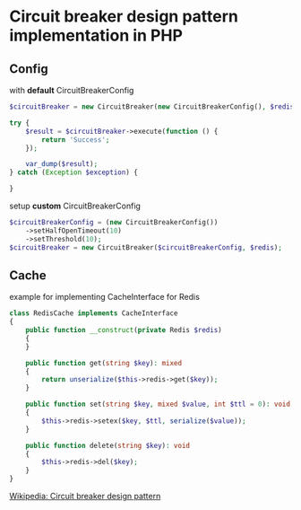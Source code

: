 # Circuit breaker design pattern implementation in PHP

## Config

with **default** CircuitBreakerConfig

```php
$circuitBreaker = new CircuitBreaker(new CircuitBreakerConfig(), $redis);

try {
    $result = $circuitBreaker->execute(function () {
        return 'Success';
    });

    var_dump($result);
} catch (Exception $exception) {

}
```

setup **custom** CircuitBreakerConfig

```php
$circuitBreakerConfig = (new CircuitBreakerConfig())
    ->setHalfOpenTimeout(10)
    ->setThreshold(10);
$circuitBreaker = new CircuitBreaker($circuitBreakerConfig, $redis);
```

## Cache

example for implementing CacheInterface for Redis

```php
class RedisCache implements CacheInterface
{
    public function __construct(private Redis $redis)
    {
    }

    public function get(string $key): mixed
    {
        return unserialize($this->redis->get($key));
    }

    public function set(string $key, mixed $value, int $ttl = 0): void
    {
        $this->redis->setex($key, $ttl, serialize($value));
    }

    public function delete(string $key): void
    {
        $this->redis->del($key);
    }
}
```

[Wikipedia: Circuit breaker design pattern](https://en.wikipedia.org/wiki/Circuit_breaker_design_pattern)